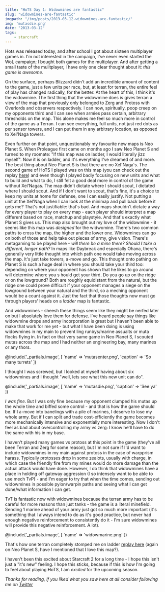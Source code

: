 ```yaml
---
title: "HoTS Day 1: Widowmines are fantastic"
slug: "widowmines-are-fantastic"
imgpath: "/img/posts/2013-03-12-widowmines-are-fantastic/"
img: 'mutasdie.png'
date: "2013-03-12"
tags:
    - starcraft
---
```


Hots was released today, and after school I got about sixteen multiplayer games in. I'm not interested in the campaign, 
I've never even started the WoL campaign; I bought both games for the multiplayer. And after getting a small taste of 
the mulitplayer, I have only one clear thought about it: _this game is awesome_.

On the surface, perhaps Blizzard didn't add an incredible amount of content to the game, just a few units per race, 
but, at least for terran, the entire feel of play has changed radically, for the better. At the heart of this, I think 
it's the widowmine. The first thing that the widowmine does is gives terran a view of the map that previously only 
belonged to Zerg and Protoss with Overlords and observers respectively. I can now, spiritually, poop creep on my opponents 
third and I can see when armies pass certain, arbitrary thresholds on the map. This alone makes me feel so much more in 
control of the game as a Terran. I can see everything, full units, not just red dots as per sensor towers, and I can put 
them in any arbitrary location, as opposed to Xel'Naga towers.

Even further on that point, unquestionably my favourite new maps is Neo Planet S. When Proleague first came on months 
ago I saw Neo Planet S and turned to my roomate: "If this map was on ladder, I would literally jizz myself". Now it is 
on ladder, and it's everything I've dreamed of and more. The best thing about Neo Planet S is that there are no Xel'Naga's. 
The second game of HoTS I played was on this map (you can check out the replay 
[here](http://fgtstarcraft.com/index.php?page=viewTopic.php&tid=115)) and even though I played badly focusing on 
new units and what to build and what to do, I still felt a good deal more in control of the game without Xel'Nagas. 
The map didn't dictate where I should scout, _I_ dictated where I should scout. And if I don't want to scout, that's fine, 
it's a choice to keep my units at home for defense, one I can easily justify. Not putting a unit at the Xel'Naga when 
I can look at the minimap and pull back before it gets me? That's not justifiable: that's bad. And maps shouldn't 
dictate a way for every player to play on every map - each player should interpret a map different based on race, 
matchup and playstyle. And that's exactly what Planet S gives us. This map also brought out my love of the widowmine - 
it seems like this map was _designed_ for the widwomine. There's two common paths to cross the map, the higher and 
the lower one. Widowmines can go on both of those and help take out pieces of army, give vision. There's metagaming to 
be played here - _will there be a mine there? Should I take a different, longer path?_ In maps like Daybreak and 
especially Ohana, there's generally very little  thought into which path one would take moving across the map. 
It's just take towers, a-move and go. This thought onto pathing on Planet S is such a huge deal in where you should 
take your third too: depending on where your opponent has shown that he likes to go around will determine where you s
hould get your third. Do you go up on the ridge or on the lowground? Both are roughly equidistant from the natural, 
but the ridge one could prove difficult if your opponent manages a siege on the lowground between your natural and the 
third, so a meching opponent would be a count against it. Just the fact that those thoughts now must go through players' 
heads on a _ladder_ map is fantastic.

And widowmines - sheesh these things seem like they might be nerfed later on but I absolutely love them for defense. 
I've heard people say things like widowmine drops and army incorporation is great but I haven't been able to make that 
work for me yet - but what I have been doing is using widowmines in my main to prevent ling runbys/marine assualts or 
muta flocks flying in. In fact on that very same game in Neo Planet S, I scouted mutas across the map and I had neither 
an engineering bay, many marines or any thors.

@include('_partials.image', [ 'name' => 'mutasenter.png', 'caption' => 'So many turrets' ])

I thought I was screwed, but I looked at myself having about six widowmines and I thought "well, lets see what this 
new unit can do".

@include('_partials.image', [ 'name' => 'mutasdie.png', 'caption' => 'See ya' ])

_I was fine_. But I was only fine because my opponent clumped his mutas up the whole time and biffed some control - 
and that is how the game should be. If I a-move into banelings with a pile of marines, I deserve to lose my whole army. 
But if I can split and trade cost-efficiently the game becomes more mechanically intensive and exponentially more interesting. 
Now I don't feel as bad about overcontrolling my army vs zerg: I know he'll have to do the same with his in my base.

I haven't played many games vs protoss at this point in the game (they've all been Terran and Zerg for some reason), 
but I'm not sure if I'd want to include widowmines in my main against protoss in the case of warpprism harass. 
Typically protosses drop in some zealots, usually with charge, in which case the friendly fire from my mines would do 
more damage than the actual attack would have done. However, I do think that widowmines have a place in holding off 
gateway aggression (I so intensely want to be able to use mech TvP) - and I'm eager to try that when the time comes, 
sending out widowmines in possible pylon/warpin paths and seeing what I can get done/what information I can get.

TvT is fantastic now with widowmines because the terran army has to be careful for more reasons than just tanks - the 
game is a literal minefield. Sending 1 marine ahead of your army just got so much more important (it's something that I 
always intend to do as it's good practice, but never had enough negative reinforcement to consistently do it - I'm 
sure widowmines will provide this negative reinforcement. A lot).

@include('_partials.image', [ 'name' => 'widowmarine.png' ])

That's how one terran completely stomped me on ladder 
[replay here](http://fgtstarcraft.com/index.php?page=viewTopic.php&amp;tid=114) (again on Neo Planet S, have I mentioned 
that I love this map?).

I haven't been this excited about Starcraft 2 for a long time - I hope this isn't just a "it's new" feeling. I hope this 
sticks, because if this is how I'm going to feel about playing HoTS, I am _excited_ for the upcoming season.

_Thanks for reading, if you liked what you saw here at all consider following me on [Twitter](http://twitter.com/troypavlek)_
